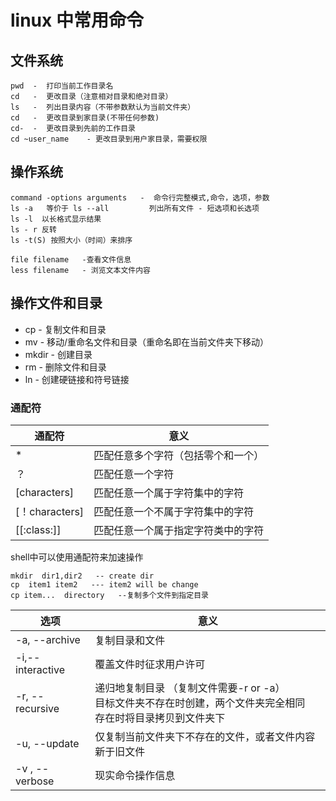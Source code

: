 # linux 中常用命令

## 文件系统

```shell
pwd  -  打印当前工作目录名
cd   -  更改目录（注意相对目录和绝对目录）
ls   -  列出目录内容（不带参数默认为当前文件夹）
cd   -  更改目录到家目录(不带任何参数)
cd-  -  更改目录到先前的工作目录
cd ~user_name    - 更改目录到用户家目录，需要权限
```



## 操作系统

```shell
command -options arguments   -  命令行完整模式,命令，选项，参数
ls -a   等价于 ls --all         列出所有文件 - 短选项和长选项
ls -l  以长格式显示结果
ls - r 反转
ls -t(S) 按照大小（时间）来排序

file filename   -查看文件信息
less filename   - 浏览文本文件内容
```

## 操作文件和目录

- cp - 复制文件和目录
- mv - 移动/重命名文件和目录（重命名即在当前文件夹下移动）
- mkdir - 创建目录
- rm - 删除文件和目录
- ln - 创建硬链接和符号链接

### 通配符



| 通配符         | 意义                               |
| -------------- | ---------------------------------- |
| *              | 匹配任意多个字符（包括零个和一个） |
| ？             | 匹配任意一个字符                   |
| [characters]   | 匹配任意一个属于字符集中的字符     |
| [！characters] | 匹配任意一个不属于字符集中的字符   |
| [[:class:]]    | 匹配任意一个属于指定字符类中的字符 |

shell中可以使用通配符来加速操作



```shell
mkdir  dir1,dir2   -- create dir
cp  item1 item2   --- item2 will be change
cp item...  directory   --复制多个文件到指定目录
```

| 选项             | 意义                                                         |
| ---------------- | ------------------------------------------------------------ |
| -a, --archive    | 复制目录和文件                                               |
| -i,--interactive | 覆盖文件时征求用户许可                                       |
| -r, --recursive  | 递归地复制目录 （复制文件需要-r or -a）<br />目标文件夹不存在时创建，两个文件夹完全相同<br />存在时将目录拷贝到文件夹下 |
| -u, --update     | 仅复制当前文件夹下不存在的文件，或者文件内容新于旧文件       |
| -v , --verbose   | 现实命令操作信息                                             |









 

